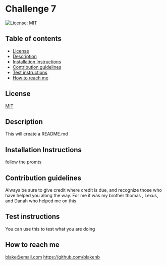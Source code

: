 # Challenge 7

[![License: MIT](https://img.shields.io/badge/License-MIT-yellow.svg)]([MIT](https://opensource.org/licenses/MIT))

## Table of contents
- [License](#license)
- [Description](#description)
- [Installation Instructions](#installation-instructions)
- [Contribution guidelines](#contribution-guidelines)
- [Test instructions](#test-instructions)
- [How to reach me](#how-to-reach-me)


## License
[MIT](https://opensource.org/licenses/MIT)



## Description
This will create a README.md 

## Installation Instructions
follow the promts

## Contribution guidelines
Always be sure to give credit where credit is due, and recognize those who have helped you along the way. For me it was my brother thomas , Lexus, and Danah who helped me on this 

## Test instructions
You can use this to test what you are doing

## How to reach me
blake@email.com
https://github.com/blakenb
